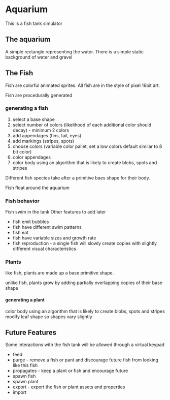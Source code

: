 # Aquarium

This is a fish tank simulator

## The aquarium

A simple rectangle representing the water. There is a simple static background of water and gravel

## The Fish

Fish are colorful animated sprites. All fish are in the style of pixel 16bit art.

Fish are procedurally generated

### generating a fish

1. select a base shape
2. select number of colors (likelihood of each additional color should decay) - minimum 2 colors
2. add appendages (fins, tail, eyes)
2. add markings (stripes, spots)
3. choose colors (variable color pallet, set a low colors default similar to 8 bit color)
4. color appendages
5. color body using an algorithm that is likely to create blobs, spots and stripes



Different fish species take after a primitive baes shape for their body.

Fish float around the aquarium

### Fish behavior

Fish swim in the tank
Other features to add later

- fish emit bubbles
- fish have different swim patterns
- fish eat
- fish have variable sizes and growth rate
- fish reproduction - a single fish will slowly create copies with slightly different visual characteristics

### Plants

like fish, plants are made up a base primitive shape.


unlike fish, plants grow by adding partially overlapping copies of their base shape

#### generating a plant
color body using an algorithm that is likely to create blobs, spots and stripes
modify leaf shape so shapes vary slightly

## Future Features

Some interactions with the fish tank will be allowed through a virtual keypad

- feed
- purge - remove a fish or pant and discourage future fish from looking like this fish
- propagates - keep a plant or fish and encourage future 
- spawn fish
- spawn plant
- export - export the fish or plant assets and properties
- import
